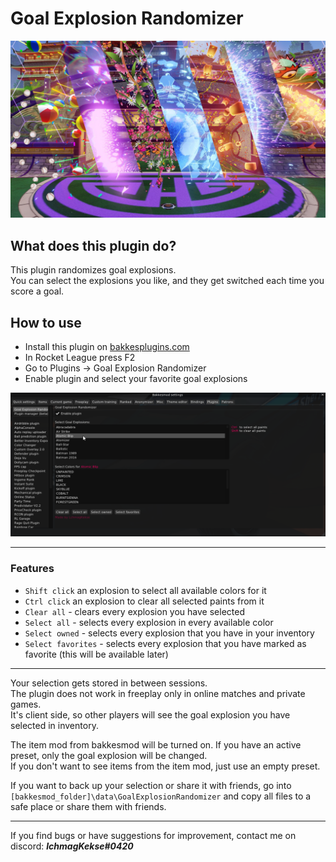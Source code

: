 # Goal Explosion Randomizer
![ ](https://raw.githubusercontent.com/lchmagKekse/GoalExplosionRandomizer/main/images/thumbnail.jpg)

## What does this plugin do?
This plugin randomizes goal explosions.  
You can select the explosions you like, and they get switched each time you score a goal.

## How to use
 - Install this plugin on [bakkesplugins.com](https://bakkesplugins.com/plugins/view/314)
 - In Rocket League press F2 
 - Go to Plugins -> Goal Explosion Randomizer
 - Enable plugin and select your favorite goal explosions
 
![preview](https://raw.githubusercontent.com/lchmagKekse/GoalExplosionRandomizer/main/images/plugin.PNG)
___

### Features

 - `Shift click` an explosion to select all available colors for it
 - `Ctrl click` an explosion to clear all selected paints from it
 - `Clear all` - clears every explosion you have selected
 - `Select all` - selects every explosion in every available color
 - `Select owned` - selects every explosion that you have in your inventory
 - `Select favorites` - selects every explosion that you have marked as favorite (this will be available later)

___

Your selection gets stored in between sessions.  
The plugin does not work in freeplay only in online matches and private games.  
It's client side, so other players will see the goal explosion you have selected in inventory.  

The item mod from bakkesmod will be turned on. If you have an active preset, only the goal explosion will be changed.  
If you don't want to see items from the item mod, just use an empty preset.  

If you want to back up your selection or share it with friends, go into `[bakkesmod_folder]\data\GoalExplosionRandomizer` and copy all files to a safe place or share them with friends.  

---
If you find bugs or have suggestions for improvement, contact me on discord: ***lchmagKekse#0420***

